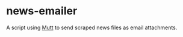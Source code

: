 # news-emailer
A script using [Mutt](http://www.mutt.org) to send scraped news files as email attachments.
